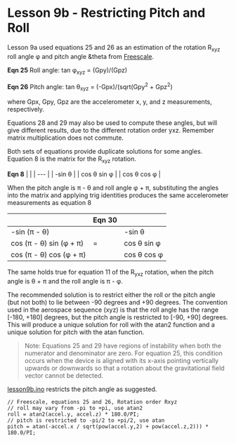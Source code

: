 # Lesson 9b - Restricting Pitch and Roll

Lesson 9a used equations 25 and 26 as an estimation of the rotation R<sub>xyz</sub> roll angle &phi; and pitch angle &theta from [Freescale](./datasheets/AN3461.pdf).

**Eqn 25** Roll angle: tan &phi;<sub>xyz</sub> = (Gpy)/(Gpz)

**Eqn 26** Pitch angle: tan &theta;<sub>xyz</sub> = (-Gpx)/(sqrt(Gpy<sup>2</sup> + Gpz<sup>2</sup>)

where Gpx, Gpy, Gpz are the accelerometer x, y, and z measurements, respectively.

Equations 28 and 29 may also be used to compute these angles, but will give different results, due to the different rotation order yxz. Remember matrix multiplication does not commute.

Both sets of equations provide duplicate solutions for some angles. Equation 8 is the matrix for the R<sub>xyz</sub> rotation.

**Eqn 8** 
| | 
| --- |
| -sin &theta; |
| cos &theta; sin &phi; |
| cos &theta; cos &phi; |
<br>

When the pitch angle is &pi; - &theta; and roll angle &phi; + &pi;, substituting the angles into the matrix and applying trig identities produces the same accelerometer measurements as equation 8

| | Eqn 30 | |
| --- | --- | --- |
| -sin (&pi; - &theta;) | | -sin &theta; |
| cos (&pi; - &theta;) sin (&phi; + &pi;) | = | cos &theta; sin &phi; |
| cos (&pi; - &theta;) cos (&phi; + &pi;)| | cos &theta; cos &phi; |

The same holds true for equation 11 of the R<sub>yxz</sub> rotation, when the pitch angle is &theta; + &pi; and the roll angle is &pi; - &phi;.

The recommended solution is to restrict either the roll or the pitch angle (but not both) to lie between -90 degrees and +90 degrees. The convention used in the aerospace sequence (xyz) is that the roll angle has the range [-180, +180] degrees, but the pitch angle is restricted to [-90, +90] degrees. This will produce a unique solution for roll with the atan2 function and a unique solution for pitch with the atan function.

> Note: Equations 25 and 29 have regions of instability when both the numerator and denominator are zero. For equation 25, this condition occurs when the device is aligned with its x-axis pointing vertically upwards or downwards so that a rotation about the gravitational field vector cannot be detected.

[lesson9b.ino](lesson9b.ino) restricts the pitch angle as suggested.

```
// Freescale, equations 25 and 26, Rotation order Rxyz
// roll may vary from -pi to +pi, use atan2
roll = atan2(accel.y, accel.z) * 180.0/PI;
// pitch is restricted to -pi/2 to +pi/2, use atan
pitch = atan(-accel.x / sqrt(pow(accel.y,2) + pow(accel.z,2))) * 180.0/PI;
```